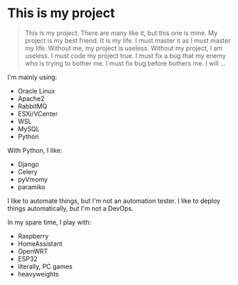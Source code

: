 # This is my project

> This is my project. There are many like it, but this one is mine.
> My project is my best friend. It is my life. I must master it as I must master my life.
> Without me, my project is useless. Without my project, I am useless. I must code my project true. I must fix a bug that my enemy who is trying to bother me. I must fix bug before bothers me. I will ... 


I'm mainly using:
- Oracle Linux
- Apache2
- RabbitMQ
- ESXi/VCenter
- WSL
- MySQL
- Python

With Python, I like:
- Django
- Celery
- pyVmomy
- paramiko

I like to automate things, but I'm not an automation tester. 
I like to deploy things automatically, but I'm not a DevOps.

In my spare time, I play with:
- Raspberry
- HomeAssistant
- OpenWRT
- ESP32
- literally, PC games
- heavyweights
